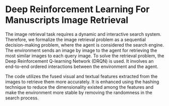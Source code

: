 
# Deep Reinforcement Learning For Manuscripts Image Retrieval

The image retrieval task requires a dynamic and interactive search system. Therefore, we formalize the image retrieval problem as a sequential decision-making problem, where the agent is considered the search engine. The environment sends an image by image to the agent for retrieving the most similar images to each query image. To solve the retrieval problem, the Deep Reinforcement Q-learning Network (DRQN) is used. It involves an end-to-end ordered interactions between the environment and the agent.

The code utilizes the fused visual and textual features extracted from the images to retrieve them more accurately.
It is enhanced using the hashing technique to reduce the dimensionality existed among the features and make the environment more stable by removing the randomness in the search process.
